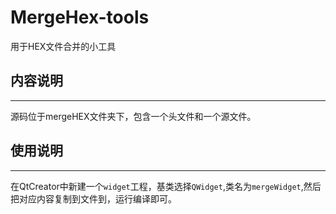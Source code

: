 # MergeHex-tools

用于HEX文件合并的小工具

## 内容说明
-----------
  
  源码位于mergeHEX文件夹下，包含一个头文件和一个源文件。
  
## 使用说明
----------
 
 在QtCreator中新建一个`widget`工程，基类选择`QWidget`,类名为`mergeWidget`,然后把对应内容复制到文件到，运行编译即可。
